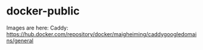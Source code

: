 # docker-public

Images are here: 
Caddy: https://hub.docker.com/repository/docker/maigheiming/caddygoogledomains/general
